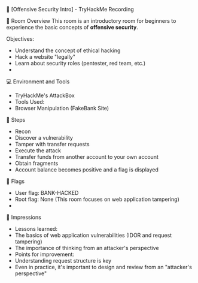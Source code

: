 🔐 [Offensive Security Intro] - TryHackMe Recording

🧠 Room Overview
This room is an introductory room for beginners to experience the basic concepts of **offensive security**.

Objectives:
- Understand the concept of ethical hacking
- Hack a website "legally"
- Learn about security roles (pentester, red team, etc.)
- 
 💻 Environment and Tools
- TryHackMe's AttackBox
- Tools Used:
- Browser Manipulation (FakeBank Site)
 
 🚀 Steps
- Recon
- Discover a vulnerability
- Tamper with transfer requests
- Execute the attack
- Transfer funds from another account to your own account
- Obtain fragments
- Account balance becomes positive and a flag is displayed
 
🏁 Flags
- User flag: BANK-HACKED
- Root flag: None (This room focuses on web application tampering)
-
💬 Impressions
- Lessons learned:
- The basics of web application vulnerabilities (IDOR and request tampering)
- The importance of thinking from an attacker's perspective
- Points for improvement:
- Understanding request structure is key
- Even in practice, it's important to design and review from an "attacker's perspective"
